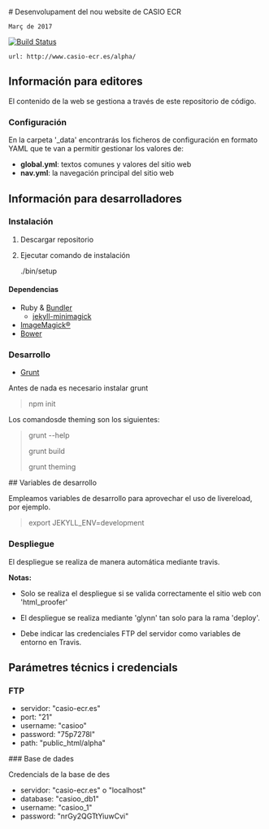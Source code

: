 # Desenvolupament del nou website de CASIO ECR

	Març de 2017

[![Build Status](https://travis-ci.org/casioecr/casio-ecr.es.png)](https://travis-ci.org/casioecr/casio-ecr.es)

	url: http://www.casio-ecr.es/alpha/

## Información para editores

El contenido de la web se gestiona a través de este repositorio de código.

### Configuración

En la carpeta '_data' encontrarás los ficheros de configuración en
formato YAML que te van a permitir gestionar los valores de:

- **global.yml**: textos comunes y valores del sitio web
- **nav.yml**: la navegación principal del sitio web

## Información para desarrolladores

### Instalación

1. Descargar repositorio
1. Ejecutar comando de instalación

	./bin/setup

#### Dependencias

- Ruby & [Bundler](http://bundler.io/)
  - [jekyll-minimagick](https://github.com/zroger/jekyll-minimagick)
- [ImageMagick®](http://www.imagemagick.org/)
- [Bower](http://bower.io/)

### Desarrollo

- [Grunt](http://gruntjs.com/)

Antes de nada es necesario instalar grunt

> npm init

Los comandosde theming son los siguientes:

> grunt --help
> 
> grunt build
> 
> grunt theming

## Variables de desarrollo

Empleamos variables de desarrollo para aprovechar el uso de livereload, por ejemplo.

> export JEKYLL_ENV=development

### Despliegue

El despliegue se realiza de manera automática mediante travis.

**Notas:**

- Solo se realiza el despliegue si se valida correctamente el sitio web con 'html_proofer'

- El despliegue se realiza mediante 'glynn' tan solo para la rama 'deploy'.

- Debe indicar las credenciales FTP del servidor como variables de entorno en Travis.

## Parámetres técnics i credencials

### FTP

- servidor: "casio-ecr.es"
- port: "21"
- username: "casioo"
- password: "75p7278l"
- path: "public_html/alpha"

### Base de dades

Credencials de la base de des

- servidor: "casio-ecr.es" o "localhost"
- database: "casioo_db1"
- username: "casioo_1"
- password: "nrGy2QGTtYiuwCvi"
